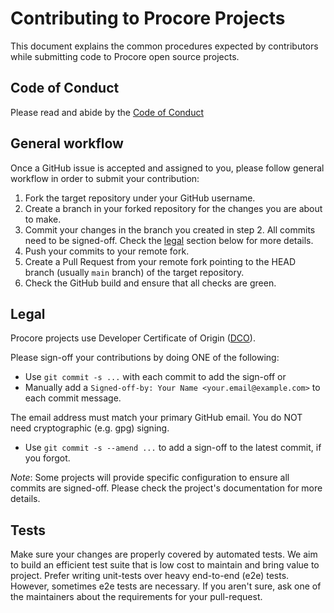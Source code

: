 # Contributing to Procore Projects

This document explains the common procedures expected by contributors while submitting code to Procore open source projects.

## Code of Conduct

Please read and abide by the [Code of Conduct](CODE_OF_CONDUCT.md)

## General workflow

Once a GitHub issue is accepted and assigned to you, please follow general workflow in order to submit your contribution:

1. Fork the target repository under your GitHub username.
2. Create a branch in your forked repository for the changes you are about to make.
3. Commit your changes in the branch you created in step 2. All commits need to be signed-off. Check the [legal](#legal) section below for more details.
4. Push your commits to your remote fork.
5. Create a Pull Request from your remote fork pointing to the HEAD branch (usually `main` branch) of the target repository.
6. Check the GitHub build and ensure that all checks are green.

## Legal

Procore projects use Developer Certificate of Origin ([DCO](https://GitHub.com/apps/dco/)).

Please sign-off your contributions by doing ONE of the following:

* Use `git commit -s ...` with each commit to add the sign-off or
* Manually add a `Signed-off-by: Your Name <your.email@example.com>` to each commit message.

The email address must match your primary GitHub email. You do NOT need cryptographic (e.g. gpg) signing.

* Use `git commit -s --amend ...` to add a sign-off to the latest commit, if you forgot.

*Note*: Some projects will provide specific configuration to ensure all commits are signed-off. Please check the project's documentation for more details.

## Tests

Make sure your changes are properly covered by automated tests. We aim to build an efficient test suite that is low cost to maintain and bring value to project. Prefer writing unit-tests over heavy end-to-end (e2e) tests. However, sometimes e2e tests are necessary. If you aren't sure, ask one of the maintainers about the requirements for your pull-request.
